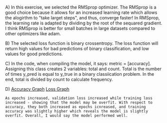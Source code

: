 A) In this exercise, we selected the RMSprop optimizer. The RMSprop is a good choice because it allows for an increased learning rate which allows the alogirthm to "take larget steps", and thus, converge faster! In RMSprop, the learning rate is adapted by dividing by the root of the sequared gradient. I think RMSprop is better for small batches in large datasets compared to other optimizers like adam.

B) The selected loss function is binary crossentropy. The loss function will return high values for bad predictions of binary classification, and low values for good predictions. 

C) In the code, when compiling the model, it says: metric = [accuracy]. Assigning this class creates 2 variables: total and count. Total is the number of times y_pred is equal to y_true in a binary classiication problem. In the end, total is divided by count to calculate frequency. 

D)  [Accuracy Graph](https://user-images.githubusercontent.com/60228374/87969168-a07e7e80-ca8f-11ea-9cfd-a57acf1f826c.png)
    [Loss Graph](https://user-images.githubusercontent.com/60228374/87969246-c3109780-ca8f-11ea-820c-ec9d27a6b100.png)
    
    As epochs increased, validation loss increased while training loss increased - showing that the model may be overfit. With respect to accuracy, they both increased as epochs icnreased, and training accuracy was slightly higher which reveals the model is slightly overfit. Overall, I would say the model performed well. 
